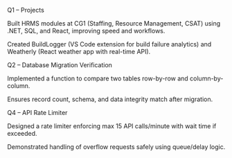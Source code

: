Q1 – Projects

Built HRMS modules at CG1 (Staffing, Resource Management, CSAT) using .NET, SQL, and React, improving speed and workflows.

Created BuildLogger (VS Code extension for build failure analytics) and Weatherly (React weather app with real-time API).

Q2 – Database Migration Verification

Implemented a function to compare two tables row-by-row and column-by-column.

Ensures record count, schema, and data integrity match after migration.

Q4 – API Rate Limiter

Designed a rate limiter enforcing max 15 API calls/minute with wait time if exceeded.

Demonstrated handling of overflow requests safely using queue/delay logic.